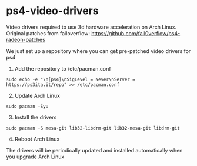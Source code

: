 # ps4-video-drivers

Video drivers required to use 3d hardware acceleration on Arch Linux.
Original patches from failoverflow: https://github.com/fail0verflow/ps4-radeon-patches

We just set up a repository where you can get pre-patched video drivers for ps4

1) Add the repository to /etc/pacman.conf
```
sudo echo -e "\n[ps4]\nSigLevel = Never\nServer = https://ps3ita.it/repo" >> /etc/pacman.conf
```

2) Update Arch Linux
```
sudo pacman -Syu
```

3) Install the drivers
```
sudo pacman -S mesa-git lib32-libdrm-git lib32-mesa-git libdrm-git
```

4) Reboot Arch Linux

The drivers will be periodically updated and installed automatically when you upgrade Arch Linux
